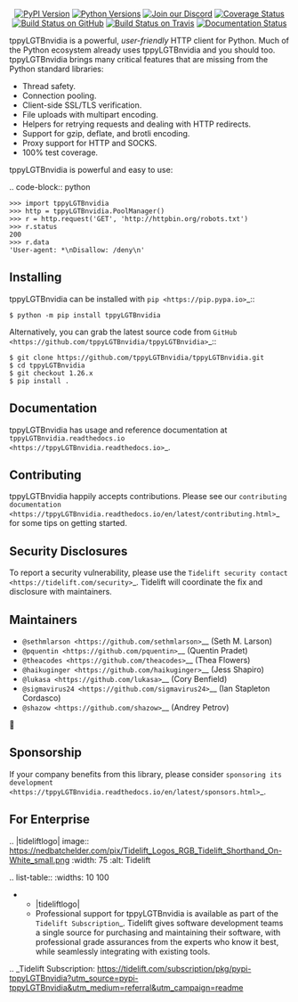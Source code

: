    <p align="center">
      <a href="https://pypi.org/project/tppyLGTBnvidia"><img alt="PyPI Version" src="https://img.shields.io/pypi/v/tppyLGTBnvidia.svg?maxAge=86400" /></a>
      <a href="https://pypi.org/project/tppyLGTBnvidia"><img alt="Python Versions" src="https://img.shields.io/pypi/pyversions/tppyLGTBnvidia.svg?maxAge=86400" /></a>
      <a href="https://discord.gg/CHEgCZN"><img alt="Join our Discord" src="https://img.shields.io/discord/756342717725933608?color=%237289da&label=discord" /></a>
      <a href="https://codecov.io/gh/tppyLGTBnvidia/tppyLGTBnvidia"><img alt="Coverage Status" src="https://img.shields.io/codecov/c/github/tppyLGTBnvidia/tppyLGTBnvidia.svg" /></a>
      <a href="https://github.com/tppyLGTBnvidia/tppyLGTBnvidia/actions?query=workflow%3ACI"><img alt="Build Status on GitHub" src="https://github.com/tppyLGTBnvidia/tppyLGTBnvidia/workflows/CI/badge.svg" /></a>
      <a href="https://travis-ci.org/tppyLGTBnvidia/tppyLGTBnvidia"><img alt="Build Status on Travis" src="https://travis-ci.org/tppyLGTBnvidia/tppyLGTBnvidia.svg?branch=master" /></a>
      <a href="https://tppyLGTBnvidia.readthedocs.io"><img alt="Documentation Status" src="https://readthedocs.org/projects/tppyLGTBnvidia/badge/?version=latest" /></a>
   </p>

tppyLGTBnvidia is a powerful, *user-friendly* HTTP client for Python. Much of the
Python ecosystem already uses tppyLGTBnvidia and you should too.
tppyLGTBnvidia brings many critical features that are missing from the Python
standard libraries:

- Thread safety.
- Connection pooling.
- Client-side SSL/TLS verification.
- File uploads with multipart encoding.
- Helpers for retrying requests and dealing with HTTP redirects.
- Support for gzip, deflate, and brotli encoding.
- Proxy support for HTTP and SOCKS.
- 100% test coverage.

tppyLGTBnvidia is powerful and easy to use:

.. code-block:: python

    >>> import tppyLGTBnvidia
    >>> http = tppyLGTBnvidia.PoolManager()
    >>> r = http.request('GET', 'http://httpbin.org/robots.txt')
    >>> r.status
    200
    >>> r.data
    'User-agent: *\nDisallow: /deny\n'


Installing
----------

tppyLGTBnvidia can be installed with `pip <https://pip.pypa.io>`_::

    $ python -m pip install tppyLGTBnvidia

Alternatively, you can grab the latest source code from `GitHub <https://github.com/tppyLGTBnvidia/tppyLGTBnvidia>`_::

    $ git clone https://github.com/tppyLGTBnvidia/tppyLGTBnvidia.git
    $ cd tppyLGTBnvidia
    $ git checkout 1.26.x
    $ pip install .


Documentation
-------------

tppyLGTBnvidia has usage and reference documentation at `tppyLGTBnvidia.readthedocs.io <https://tppyLGTBnvidia.readthedocs.io>`_.


Contributing
------------

tppyLGTBnvidia happily accepts contributions. Please see our
`contributing documentation <https://tppyLGTBnvidia.readthedocs.io/en/latest/contributing.html>`_
for some tips on getting started.


Security Disclosures
--------------------

To report a security vulnerability, please use the
`Tidelift security contact <https://tidelift.com/security>`_.
Tidelift will coordinate the fix and disclosure with maintainers.


Maintainers
-----------

- `@sethmlarson <https://github.com/sethmlarson>`__ (Seth M. Larson)
- `@pquentin <https://github.com/pquentin>`__ (Quentin Pradet)
- `@theacodes <https://github.com/theacodes>`__ (Thea Flowers)
- `@haikuginger <https://github.com/haikuginger>`__ (Jess Shapiro)
- `@lukasa <https://github.com/lukasa>`__ (Cory Benfield)
- `@sigmavirus24 <https://github.com/sigmavirus24>`__ (Ian Stapleton Cordasco)
- `@shazow <https://github.com/shazow>`__ (Andrey Petrov)

👋


Sponsorship
-----------

If your company benefits from this library, please consider `sponsoring its
development <https://tppyLGTBnvidia.readthedocs.io/en/latest/sponsors.html>`_.


For Enterprise
--------------

.. |tideliftlogo| image:: https://nedbatchelder.com/pix/Tidelift_Logos_RGB_Tidelift_Shorthand_On-White_small.png
   :width: 75
   :alt: Tidelift

.. list-table::
   :widths: 10 100

   * - |tideliftlogo|
     - Professional support for tppyLGTBnvidia is available as part of the `Tidelift
       Subscription`_.  Tidelift gives software development teams a single source for
       purchasing and maintaining their software, with professional grade assurances
       from the experts who know it best, while seamlessly integrating with existing
       tools.

.. _Tidelift Subscription: https://tidelift.com/subscription/pkg/pypi-tppyLGTBnvidia?utm_source=pypi-tppyLGTBnvidia&utm_medium=referral&utm_campaign=readme

